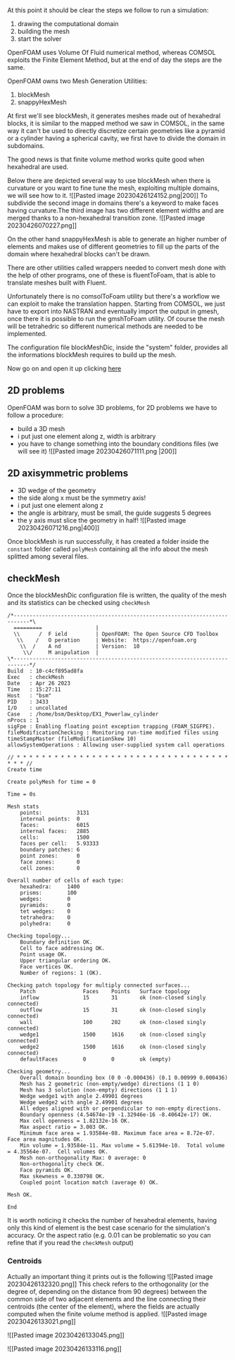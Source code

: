 
At this point it should be clear the steps we follow to run a simulation:
1) drawing the computational domain
2) building the mesh
3) start the solver

OpenFOAM uses Volume Of Fluid numerical method, whereas COMSOL exploits the Finite Element Method, but at the end of day the steps are the same.

OpenFOAM owns two Mesh Generation Utilities:
1) blockMesh
2) snappyHexMesh

At first we'll see blockMesh, it generates meshes made out of hexahedral blocks, it is similar to the mapped method we saw in COMSOL, in the same way it can't be used to directly discretize certain geometries like a pyramid or a cylinder having a spherical cavity, we first have to divide the domain in subdomains.

The good news is that finite volume method works quite good when hexahedral are used.

Below there are depicted several way to use blockMesh when there is curvature or you want to fine tune the mesh, exploiting multiple domains, we will see how to it. 
![[Pasted image 20230426124152.png|200]]
To subdivide the second image in domains there's a keyword to make faces having curvature.The third image has two different element widths and are merged thanks to a non-hexahedral transition zone.
![[Pasted image 20230426070227.png]]

On the other hand snappyHexMesh is able to generate an higher number of elements and makes use of different geometries to fill up the parts of the domain where hexahedral blocks can't be drawn.

There are other utilities called wrappers needed to convert mesh done with the help of other programs, one of these is fluentToFoam, that is able to translate meshes built with Fluent.

Unfortunately there is no comsolToFoam utility but there's a workflow we can exploit to make the translation happen. Starting from COMSOL, we just have to export into NASTRAN and eventually import the output in gmesh, once there it is possible to run the gmshToFoam utility. Of course the mesh will be tetrahedric so different numerical methods are needed to be implemented.

The configuration file blockMeshDic, inside the "system" folder, provides all the informations blockMesh requires to build up the mesh.

Now go on and open it up clicking [here](obsidian://open?vault=ANT&file=OpenFOAM%2FEX1_Powerlaw_cylinder%2Fsystem%2FblockMeshDic)

## 2D problems
OpenFOAM was born to solve 3D problems, for 2D problems we have to follow a procedure:
- build a 3D mesh
- i put just one element along z, width is arbitrary
- you have to change something into the boundary conditions files (we will see it)
![[Pasted image 20230426071111.png |200]]
## 2D axisymmetric problems

- 3D wedge of the geometry
- the side along x must be the symmetry axis!
- i put just one element along z
- the angle is arbitrary, must be small, the guide suggests 5 degrees
- the y axis must slice the geometry in half!
![[Pasted image 20230426071216.png|400]]

Once blockMesh is run successfully, it has created a folder inside the `constant` folder called  `polyMesh` containing all the info about the mesh splitted among several files.

## checkMesh
Once the blockMeshDic configuration file is written, the quality of the mesh and its statistics can be checked using `checkMesh`
```output
/*---------------------------------------------------------------------------*\
  =========                 |
  \\      /  F ield         | OpenFOAM: The Open Source CFD Toolbox
   \\    /   O peration     | Website:  https://openfoam.org
    \\  /    A nd           | Version:  10
     \\/     M anipulation  |
\*---------------------------------------------------------------------------*/
Build  : 10-c4cf895ad8fa
Exec   : checkMesh
Date   : Apr 26 2023
Time   : 15:27:11
Host   : "bsm"
PID    : 3433
I/O    : uncollated
Case   : /home/bsm/Desktop/EX1_Powerlaw_cylinder
nProcs : 1
sigFpe : Enabling floating point exception trapping (FOAM_SIGFPE).
fileModificationChecking : Monitoring run-time modified files using timeStampMaster (fileModificationSkew 10)
allowSystemOperations : Allowing user-supplied system call operations

// * * * * * * * * * * * * * * * * * * * * * * * * * * * * * * * * * * * * * //
Create time

Create polyMesh for time = 0

Time = 0s

Mesh stats
    points:           3131
    internal points:  0
    faces:            6015
    internal faces:   2885
    cells:            1500
    faces per cell:   5.93333
    boundary patches: 6
    point zones:      0
    face zones:       0
    cell zones:       0

Overall number of cells of each type:
    hexahedra:     1400
    prisms:        100
    wedges:        0
    pyramids:      0
    tet wedges:    0
    tetrahedra:    0
    polyhedra:     0

Checking topology...
    Boundary definition OK.
    Cell to face addressing OK.
    Point usage OK.
    Upper triangular ordering OK.
    Face vertices OK.
    Number of regions: 1 (OK).

Checking patch topology for multiply connected surfaces...
    Patch               Faces    Points   Surface topology                  
    inflow              15       31       ok (non-closed singly connected)  
    outflow             15       31       ok (non-closed singly connected)  
    wall                100      202      ok (non-closed singly connected)  
    wedge1              1500     1616     ok (non-closed singly connected)  
    wedge2              1500     1616     ok (non-closed singly connected)  
    defaultFaces        0        0        ok (empty)                        

Checking geometry...
    Overall domain bounding box (0 0 -0.000436) (0.1 0.00999 0.000436)
    Mesh has 2 geometric (non-empty/wedge) directions (1 1 0)
    Mesh has 3 solution (non-empty) directions (1 1 1)
    Wedge wedge1 with angle 2.49901 degrees
    Wedge wedge2 with angle 2.49901 degrees
    All edges aligned with or perpendicular to non-empty directions.
    Boundary openness (4.54674e-19 -1.32946e-16 -8.40642e-17) OK.
    Max cell openness = 1.82132e-16 OK.
    Max aspect ratio = 3.003 OK.
    Minimum face area = 1.93584e-08. Maximum face area = 8.72e-07.  Face area magnitudes OK.
    Min volume = 1.93584e-11. Max volume = 5.61394e-10.  Total volume = 4.35564e-07.  Cell volumes OK.
    Mesh non-orthogonality Max: 0 average: 0
    Non-orthogonality check OK.
    Face pyramids OK.
    Max skewness = 0.330798 OK.
    Coupled point location match (average 0) OK.

Mesh OK.

End
``` 

It is worth noticing it checks the number of hexahedral elements, having only this kind of element is the best case scenario for the simulation's accuracy. Or the aspect ratio (e.g. 0.01 can be problematic so you can refine that if you read the `checkMesh` output)

### Centroids
Actually an important thing it prints out is the following
![[Pasted image 20230426132320.png]]
This check refers to the orthogonality (or the degree of, depending on the distance from 90 degrees) between the common side of two adjacent elements and the line connecting their centroids (the center of the element), where the fields are actually computed when the finite volume method is applied. 
![[Pasted image 20230426133021.png]]

![[Pasted image 20230426133045.png]]

![[Pasted image 20230426133116.png]]



